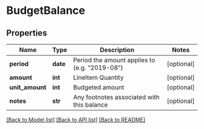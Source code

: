 # BudgetBalance

## Properties
Name | Type | Description | Notes
------------ | ------------- | ------------- | -------------
**period** | **date** | Period the amount applies to (e.g. “2019-08”) | [optional] 
**amount** | **int** | LineItem Quantity | [optional] 
**unit_amount** | **int** | Budgeted amount | [optional] 
**notes** | **str** | Any footnotes associated with this balance | [optional] 

[[Back to Model list]](../README.md#documentation-for-models) [[Back to API list]](../README.md#documentation-for-api-endpoints) [[Back to README]](../README.md)


